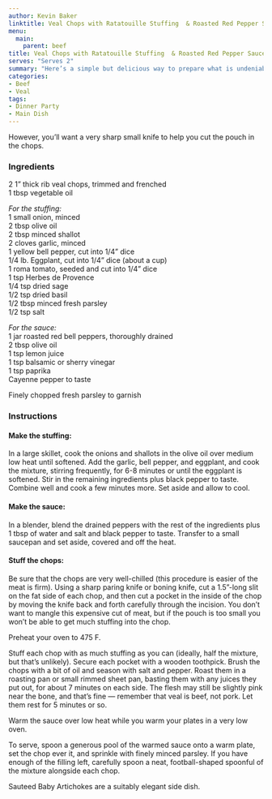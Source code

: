 ```yaml
---
author: Kevin Baker
linktitle: Veal Chops with Ratatouille Stuffing  & Roasted Red Pepper Sauce
menu:
  main:
    parent: beef
title: Veal Chops with Ratatouille Stuffing  & Roasted Red Pepper Sauce
serves: "Serves 2"
summary: "Here’s a simple but delicious way to prepare what is undeniably a “special occasion” cut of meat. The brilliant vermilion-red sauce looks spectacular on the plate, and the whole dish is a show-stopper, but it’s not much harder than any weeknight meal."
categories:
- Beef
- Veal
tags:
- Dinner Party
- Main Dish
---
```

However, you’ll want a very sharp small knife to help you cut the pouch in the chops.
### Ingredients

<div class="ingredient-list">

2 1” thick rib veal chops, trimmed and frenched  
1 tbsp vegetable oil   
  
*For the stuffing:*  
1 small onion, minced  
2 tbsp olive oil  
2 tbsp minced shallot  
2 cloves garlic, minced  
1 yellow bell pepper, cut into 1/4” dice  
1/4 lb. Eggplant, cut into 1/4” dice (about a cup)  
1 roma tomato, seeded and cut into 1/4” dice  
1 tsp Herbes de Provence  
1/4 tsp dried sage  
1/2 tsp dried basil  
1/2 tbsp minced fresh parsley   
1/2 tsp salt  
  
*For the sauce:*  
1 jar roasted red bell peppers, thoroughly drained  
2 tbsp olive oil   
1 tsp lemon juice   
1 tsp balsamic or sherry vinegar   
1 tsp paprika  
Cayenne pepper to taste  
  
Finely chopped fresh parsley to garnish  

</div>

### Instructions
#### Make the stuffing:
In a large skillet, cook the onions and shallots in the olive oil over medium low heat until softened. Add the garlic, bell pepper, and eggplant, and cook the mixture, stirring frequently, for 6-8 minutes or until the eggplant is softened. Stir in the remaining ingredients plus black pepper to taste. Combine well and cook a few minutes more. Set aside and allow to cool.

#### Make the sauce:
In a blender, blend the drained peppers with the rest of the ingredients plus 1 tbsp of water and salt and black pepper to taste. Transfer to a small saucepan and set aside, covered and off the heat.

#### Stuff the chops:
Be sure that the chops are very well-chilled (this procedure is easier of the meat is firm). Using a sharp paring knife or boning knife, cut a 1.5”-long slit on the fat side of each chop, and then cut a pocket in the inside of the chop by moving the knife back and forth carefully through the incision. You don’t want to mangle this expensive cut of meat, but if the pouch is too small you won’t be able to get much stuffing into the chop.

Preheat your oven to 475 F.

Stuff each chop with as much stuffing as you can (ideally, half the mixture, but that’s unlikely). Secure each pocket with a wooden toothpick. Brush the chops with a bit of oil and season with salt and pepper. Roast them in a roasting pan or small rimmed sheet pan, basting them with any juices they put out, for about 7 minutes on each side. The flesh may still be slightly pink near the bone, and that’s fine — remember that veal is beef, not pork. Let them rest for 5 minutes or so.

Warm the sauce over low heat while you warm your plates in a very low oven.

To serve, spoon a generous pool of the warmed sauce onto a warm plate, set the chop ever it, and sprinkle with finely minced parsley. If you have enough of the filling left, carefully spoon a neat, football-shaped spoonful of the mixture alongside each chop.

Sauteed Baby Artichokes are a suitably elegant side dish.